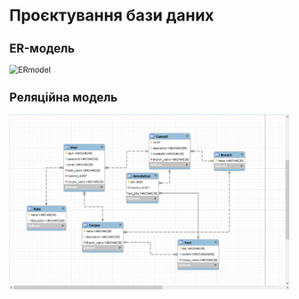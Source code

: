 # Проєктування бази даних

## ER-модель 

![ERmodel](http://www.plantuml.com/plantuml/proxy?cache=no&src=https://raw.githubusercontent.com/Oleh-Khomenko/AMC/teamlead/src/uml/ERmodel.puml)

## Реляційна модель

![](../../guidelines/media/76AA3F2A-208C-4FA4-813C-CF3A5C3D3977.png)
